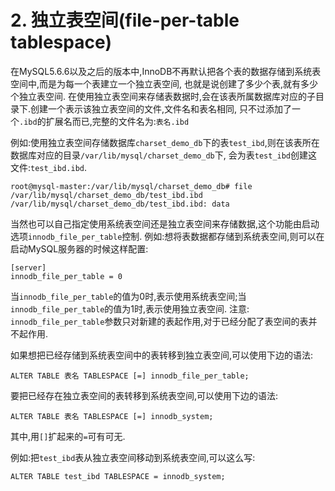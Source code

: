 # 2. 独立表空间(file-per-table tablespace)

在MySQL5.6.6以及之后的版本中,InnoDB不再默认把各个表的数据存储到系统表空间中,而是为每一个表建立一个独立表空间,
也就是说创建了多少个表,就有多少个独立表空间.
在使用独立表空间来存储表数据时,会在该表所属数据库对应的子目录下.创建一个表示该独立表空间的文件,文件名和表名相同,
只不过添加了一个`.ibd`的扩展名而已,完整的文件名为:`表名.ibd`

例如:使用独立表空间存储数据库`charset_demo_db`下的表`test_ibd`,则在该表所在数据库对应的目录`/var/lib/mysql/charset_demo_db`下,
会为表`test_ibd`创建这文件:`test_ibd.ibd`.

```
root@mysql-master:/var/lib/mysql/charset_demo_db# file /var/lib/mysql/charset_demo_db/test_ibd.ibd 
/var/lib/mysql/charset_demo_db/test_ibd.ibd: data
```

当然也可以自己指定使用系统表空间还是独立表空间来存储数据,这个功能由启动选项`innodb_file_per_table`控制.
例如:想将表数据都存储到系统表空间,则可以在启动MySQL服务器的时候这样配置:

```
[server]
innodb_file_per_table = 0
```

当`innodb_file_per_table`的值为0时,表示使用系统表空间;当`innodb_file_per_table`的值为1时,表示使用独立表空间.
注意: `innodb_file_per_table`参数只对新建的表起作用,对于已经分配了表空间的表并不起作用.

如果想把已经存储到系统表空间中的表转移到独立表空间,可以使用下边的语法:

```
ALTER TABLE 表名 TABLESPACE [=] innodb_file_per_table;
```

要把已经存在独立表空间的表转移到系统表空间,可以使用下边的语法:

```
ALTER TABLE 表名 TABLESPACE [=] innodb_system;
```

其中,用`[]`扩起来的`=`可有可无.

例如:把`test_ibd`表从独立表空间移动到系统表空间,可以这么写:

```
ALTER TABLE test_ibd TABLESPACE = innodb_system;
```
